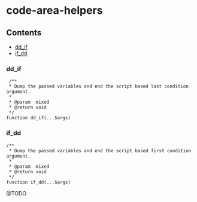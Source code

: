 # code-area-helpers


## Contents

* <a href="#dd_if">dd_if</a>
* <a href="#if_dd">if_dd</a>


### <a id="dd_if"></a>dd_if
```
 /**
 * Dump the passed variables and end the script based last condition argument.
 *
 * @param  mixed
 * @return void
 */
function dd_if(...$args)
```

### <a id="if_dd"></a>if_dd
```
/**
 * Dump the passed variables and end the script based first condition argument.
 *
 * @param  mixed
 * @return void
 */
function if_dd(...$args)
```

@TODO